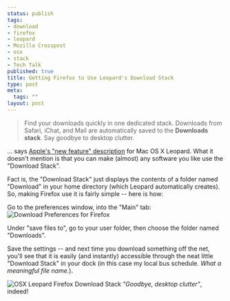 ```yaml
--- 
status: publish
tags: 
- download
- firefox
- leopard
- Mozilla Crosspost
- osx
- stack
- Tech Talk
published: true
title: Getting Firefox to Use Leopard's Download Stack
type: post
meta: 
  tags: ""
layout: post
---
```

<blockquote>Find your downloads quickly in one dedicated stack. Downloads from Safari, iChat, and Mail are automatically saved to the <strong>Downloads stack</strong>. Say goodbye to desktop clutter.</blockquote>

... says <a href="http://www.apple.com/macosx/features/300.html#desktop">Apple's "new feature" description</a> for Mac OS X Leopard. What it doesn't mention is that you can make (almost) any software you like use the "Download Stack".

Fact is, the "Download Stack" just displays the contents of a folder named "Download" in your home directory (which Leopard automatically creates). So, making Firefox use it is fairly simple -- here is how:

Go to the preferences window, into the "Main" tab:
<img src='http://fredericiana.com/wp-content/uploads/2007/10/firefox-downloads-settings.jpg' alt='Download Preferences for Firefox' />

Under "save files to", go to your user folder, then choose the folder named "Downloads".

Save the settings -- and next time you download something off the net, you'll see that it is easily (and instantly) accessible through the neat little "Download Stack" in your dock (in this case my local bus schedule. <em>What a meaningful file name.</em>).

<img src='http://fredericiana.com/wp-content/uploads/2007/10/download-stack.jpg' alt='OSX Leopard Firefox Download Stack' />
<em>"Goodbye, desktop clutter"</em>, indeed!
